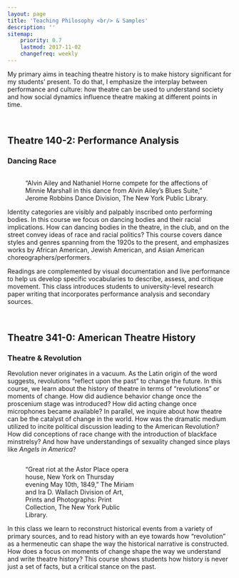 ```yaml
---
layout: page
title: 'Teaching Philosophy <br/> & Samples'
description: ''
sitemap:
    priority: 0.7
    lastmod: 2017-11-02
    changefreq: weekly
---
```

My primary aims in teaching theatre history is to make history significant for my students’ present. To do that, I emphasize the interplay between performance and culture: how theatre can be used to understand society and how social dynamics influence theatre making at different points in time.

<br/>

## Theatre 140-2: Performance Analysis
### Dancing Race

<figure class="image right"><img src="{{ "/images/Ailey.jpg" | absolute_url }}" alt="" /><p class="image figcaption">“Alvin Ailey and Nathaniel Horne compete for the affections of Minnie Marshall in this dance from Alvin Ailey’s Blues Suite,” Jerome Robbins Dance Division, The New York Public Library.</p></figure>

Identity categories are visibly and palpably inscribed onto performing bodies. In this course we focus on dancing bodies and their racial implications. How can dancing bodies in the theatre, in the club, and on the street convey ideas of race and racial politics? This course covers dance styles and genres spanning from the 1920s to the present, and emphasizes works by African American, Jewish American, and Asian American choreographers/performers.

Readings are complemented by visual documentation and live performance to help us develop specific vocabularies to describe, assess, and critique movement. This class introduces students to university-level research paper writing that incorporates performance analysis and secondary sources.

<br>

## Theatre 341-0: American Theatre History
### Theatre & Revolution

Revolution never originates in a vacuum. As the Latin origin of the word suggests, revolutions “reflect upon the past” to change the future. In this course, we learn about the history of theatre in terms of “revolutions” or moments of change. How did audience behavior change once the proscenium stage was introduced? How did acting change once microphones became available? In parallel, we inquire about how theatre can be the catalyst of change in the world. How was the dramatic medium utilized to incite political discussion leading to the American Revolution? How did conceptions of race change with the introduction of blackface minstrelsy? And how have understandings of sexuality changed since plays like <i>Angels in America</i>?

<figure class="image left" style="max-width: 50%;"><img src="{{ "/images/astor_place.jpeg" | absolute_url }}" alt="" /><p class="image figcaption">“Great riot at the Astor Place opera house, New York on Thursday evening May 10th, 1849,” The Miriam and Ira D. Wallach Division of Art, Prints and Photographs: Print Collection, The New York Public Library. </p></figure>
In this class we learn to reconstruct historical events from a variety of primary sources, and to read history with an eye towards how “revolution” as a hermeneutic can shape the way the historical narrative is constructed. How does a focus on moments of change shape the way we understand and write theatre history? This course shows students how history is never just a set of facts, but a critical stance on the past.

<br>
<br>
